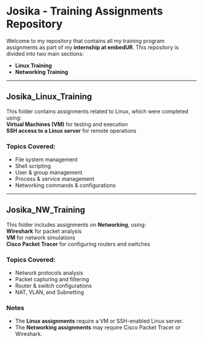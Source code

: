 # **Josika - Training Assignments Repository**  

Welcome to my repository that contains all my training program assignments as part of my **internship at embedUR**. This repository is divided into two main sections:  

- **Linux Training** 
- **Networking Training**   

---

## **Josika_Linux_Training**  
This folder contains assignments related to Linux, which were completed using:  
**Virtual Machines (VM)** for testing and execution  
**SSH access to a Linux server** for remote operations  

### Topics Covered:  
- File system management  
- Shell scripting  
- User & group management  
- Process & service management  
- Networking commands & configurations  

---

## **Josika_NW_Training**  
This folder includes assignments on **Networking**, using:  
 **Wireshark** for packet analysis  
 **VM** for network simulations  
 **Cisco Packet Tracer** for configuring routers and switches  

### Topics Covered:  
- Network protocols analysis  
- Packet capturing and filtering  
- Router & switch configurations  
- NAT, VLAN, and Subnetting  



### **Notes**  
- The **Linux assignments** require a VM or SSH-enabled Linux server.  
- The **Networking assignments** may require Cisco Packet Tracer or Wireshark.  
